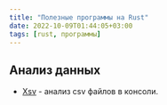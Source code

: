 ```yaml
---
title: "Полезные программы на Rust"
date: 2022-10-09T01:44:05+03:00
tags: [rust, программы]
---
```


## Анализ данных

* [Xsv](https://github.com/BurntSushi/xsv) - анализ csv файлов в консоли.
